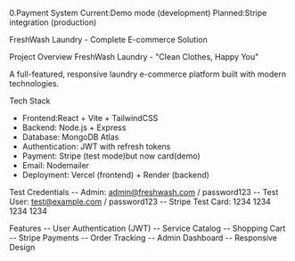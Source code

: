 0.Payment System
Current:Demo mode (development)
Planned:Stripe integration (production)

FreshWash Laundry - Complete E-commerce Solution

Project Overview
FreshWash Laundry - "Clean Clothes, Happy You"

A full-featured, responsive laundry e-commerce platform built with modern technologies.

Tech Stack
- Frontend:React + Vite + TailwindCSS
- Backend: Node.js + Express
- Database: MongoDB Atlas
- Authentication: JWT with refresh tokens
- Payment: Stripe (test mode)but now card(demo)
- Email: Nodemailer
- Deployment: Vercel (frontend) + Render (backend)

Test Credentials
-- Admin: admin@freshwash.com / password123
-- Test User: test@example.com / password123
-- Stripe Test Card: 1234 1234 1234 1234

Features
-- User Authentication (JWT)
-- Service Catalog
-- Shopping Cart
-- Stripe Payments
-- Order Tracking
-- Admin Dashboard
-- Responsive Design
